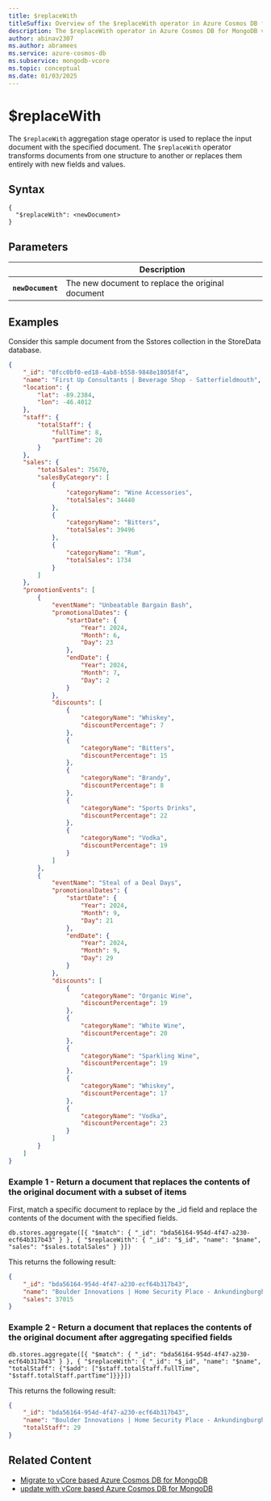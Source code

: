 ```yaml
---
title: $replaceWith
titleSuffix: Overview of the $replaceWith operator in Azure Cosmos DB for MongoDB vCore
description: The $replaceWith operator in Azure Cosmos DB for MongoDB vCore returns a document after replacing a document with the specified document
author: abinav2307
ms.author: abramees
ms.service: azure-cosmos-db
ms.subservice: mongodb-vcore
ms.topic: conceptual
ms.date: 01/03/2025
---
```


# $replaceWith

The `$replaceWith` aggregation stage operator is used to replace the input document with the specified document. The `$replaceWith` operator transforms documents from one structure to another or replaces them entirely with new fields and values.

## Syntax

```mongodb
{
  "$replaceWith": <newDocument>
}
```

## Parameters

| | Description |
| --- | --- |
| **`newDocument`** | The new document to replace the original document|

## Examples

Consider this sample document from the Sstores collection in the StoreData database.

```json
{
    "_id": "0fcc0bf0-ed18-4ab8-b558-9848e18058f4",
    "name": "First Up Consultants | Beverage Shop - Satterfieldmouth",
    "location": {
        "lat": -89.2384,
        "lon": -46.4012
    },
    "staff": {
        "totalStaff": {
            "fullTime": 8,
            "partTime": 20
        }
    },
    "sales": {
        "totalSales": 75670,
        "salesByCategory": [
            {
                "categoryName": "Wine Accessories",
                "totalSales": 34440
            },
            {
                "categoryName": "Bitters",
                "totalSales": 39496
            },
            {
                "categoryName": "Rum",
                "totalSales": 1734
            }
        ]
    },
    "promotionEvents": [
        {
            "eventName": "Unbeatable Bargain Bash",
            "promotionalDates": {
                "startDate": {
                    "Year": 2024,
                    "Month": 6,
                    "Day": 23
                },
                "endDate": {
                    "Year": 2024,
                    "Month": 7,
                    "Day": 2
                }
            },
            "discounts": [
                {
                    "categoryName": "Whiskey",
                    "discountPercentage": 7
                },
                {
                    "categoryName": "Bitters",
                    "discountPercentage": 15
                },
                {
                    "categoryName": "Brandy",
                    "discountPercentage": 8
                },
                {
                    "categoryName": "Sports Drinks",
                    "discountPercentage": 22
                },
                {
                    "categoryName": "Vodka",
                    "discountPercentage": 19
                }
            ]
        },
        {
            "eventName": "Steal of a Deal Days",
            "promotionalDates": {
                "startDate": {
                    "Year": 2024,
                    "Month": 9,
                    "Day": 21
                },
                "endDate": {
                    "Year": 2024,
                    "Month": 9,
                    "Day": 29
                }
            },
            "discounts": [
                {
                    "categoryName": "Organic Wine",
                    "discountPercentage": 19
                },
                {
                    "categoryName": "White Wine",
                    "discountPercentage": 20
                },
                {
                    "categoryName": "Sparkling Wine",
                    "discountPercentage": 19
                },
                {
                    "categoryName": "Whiskey",
                    "discountPercentage": 17
                },
                {
                    "categoryName": "Vodka",
                    "discountPercentage": 23
                }
            ]
        }
    ]
}
```

### Example 1 - Return a document that replaces the contents of the original document with a subset of items

First, match a specific document to replace by the _id field and replace the contents of the document with the specified fields.

```mongodb
db.stores.aggregate([{ "$match": { "_id": "bda56164-954d-4f47-a230-ecf64b317b43" } }, { "$replaceWith": { "_id": "$_id", "name": "$name", "sales": "$sales.totalSales" } }])
```

This returns the following result:
```json
{
    "_id": "bda56164-954d-4f47-a230-ecf64b317b43",
    "name": "Boulder Innovations | Home Security Place - Ankundingburgh",
    "sales": 37015
}
```

### Example 2 - Return a document that replaces the contents of the original document after aggregating specified fields

```mongodb
db.stores.aggregate([{ "$match": { "_id": "bda56164-954d-4f47-a230-ecf64b317b43" } }, { "$replaceWith": { "_id": "$_id", "name": "$name", "totalStaff": {"$add": ["$staff.totalStaff.fullTime", "$staff.totalStaff.partTime"]}}}])
```

This returns the following result:
```json
{
    "_id": "bda56164-954d-4f47-a230-ecf64b317b43",
    "name": "Boulder Innovations | Home Security Place - Ankundingburgh",
    "totalStaff": 29
}
```
## Related Content

- [Migrate to vCore based Azure Cosmos DB for MongoDB](https://aka.ms/migrate-to-azure-cosmosdb-for-mongodb-vcore)
- [update with vCore based Azure Cosmos DB for MongoDB](../query-and-write/update.md)
